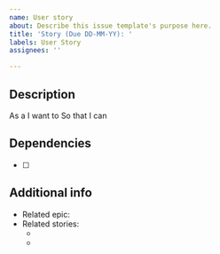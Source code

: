 ```yaml
---
name: User story
about: Describe this issue template's purpose here.
title: 'Story (Due DD-MM-YY): '
labels: User Story
assignees: ''

---
```


## Description

As a <user type>
I want to <user action>
So that I can <user goal>

## Dependencies

- [ ] <link>

## Additional info

- Related epic: <link>
- Related stories:
  - <link>
  - <link>
